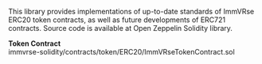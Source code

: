 This library provides implementations of up-to-date standards of ImmVRse ERC20 token contracts, as well as future developments of ERC721 contracts. Source code is available at Open Zeppelin Solidity library.

**Token Contract**<br>
immvrse-solidity/contracts/token/ERC20/ImmVRseTokenContract.sol
